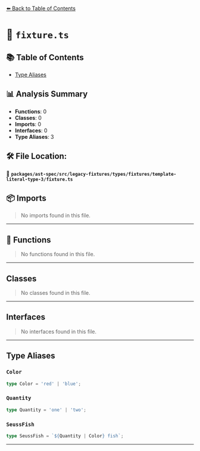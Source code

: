 [⬅️ Back to Table of Contents](../../../../../../../index.md)

# 📄 `fixture.ts`

## 📚 Table of Contents

- [Type Aliases](#type-aliases)

## 📊 Analysis Summary

- **Functions**: 0
- **Classes**: 0
- **Imports**: 0
- **Interfaces**: 0
- **Type Aliases**: 3

## 🛠️ File Location:
📂 **`packages/ast-spec/src/legacy-fixtures/types/fixtures/template-literal-type-3/fixture.ts`**

## 📦 Imports

> No imports found in this file.


---

## 🔧 Functions

> No functions found in this file.


---

## Classes

> No classes found in this file.


---

## Interfaces

> No interfaces found in this file.


---

## Type Aliases

### `Color`

```ts
type Color = 'red' | 'blue';
```

### `Quantity`

```ts
type Quantity = 'one' | 'two';
```

### `SeussFish`

```ts
type SeussFish = `${Quantity | Color} fish`;
```


---